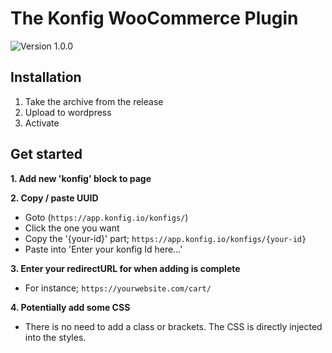 <h1> The Konfig WooCommerce Plugin </h1>

![Version 1.0.0](https://img.shields.io/badge/Version-1.0.0-brightgreen)

## Installation
1. Take the archive from the release
2. Upload to wordpress
3. Activate

## Get started
**1. Add new 'konfig' block to page**

**2. Copy / paste UUID**
  - Goto (`https://app.konfig.io/konfigs/`)
  - Click the one you want
  - Copy the '{your-id}' part; `https://app.konfig.io/konfigs/{your-id}`
  - Paste into 'Enter your konfig Id here...'

**3. Enter your redirectURL for when adding is complete**
  - For instance; `https://yourwebsite.com/cart/`

**4. Potentially add some CSS**
  - There is no need to add a class or brackets. The CSS is directly injected into the styles.


